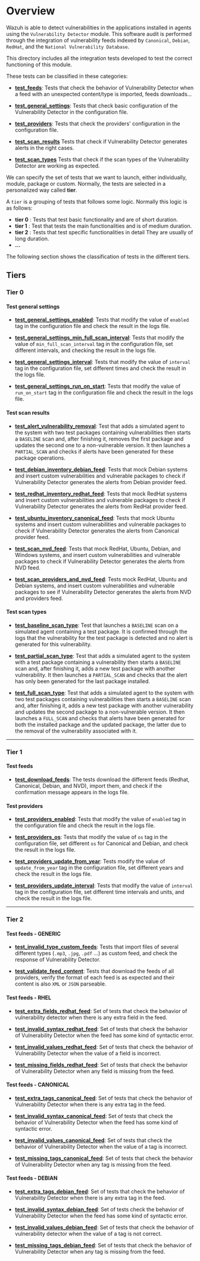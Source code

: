 # Overview

Wazuh is able to detect vulnerabilities in the applications installed in agents using the `Vulnerability Detector`
module. This software audit is performed through the integration of vulnerability feeds indexed by `Canonical`,
`Debian`, `RedHat`, and the `National Vulnerability Database`.

This directory includes all the integration tests developed to test the correct functioning of this module.

These tests can be classified in these categories:

- **[test_feeds](test_feeds#test-feeds)**: Tests that check the behavior of Vulnerability Detector when a feed with an
unexpected content/type is imported, feeds downloads...

- **[test_general_settings](test_general_settings#test-general-settings)**: Tests that check basic configuration of the
Vulnerability Detector in the configuration file.

- **[test_providers](test_providers#test-providers)**: Tests that check the providers' configuration in the configuration file.

- **[test_scan_results](test_scan_results#test-scan-results)** Tests that check if Vulnerability Detector generates
alerts in the right cases.

- **[test_scan_types](test_scan_types#test-scan-types)** Tests that check if the scan types of the 
Vulnerability Detector are working as expected.

We can specify the set of tests that we want to launch, either individually, module, package or custom. Normally,
the tests are selected in a personalized way called **tier**.

A `tier` is a grouping of tests that follows some logic. Normally this logic is as follows:

- **tier 0** : Tests that test basic functionality and are of short duration.
- **tier 1** : Test that tests the main functionalities and is of medium duration.
- **tier 2** : Tests that test specific functionalities in detail They are usually of long duration.
- **...**

The following section shows the classification of tests in the different tiers.

## Tiers

### Tier 0

#### Test general settings

- **[test_general_settings_enabled](test_general_settings/test_general_settings_enabled.md#test-general-settings-enabled)**:
Tests that modify the value of `enabled` tag in the configuration file and check the result in the logs file.

- **[test_general_settings_min_full_scan_interval](test_general_settings/test_general_settings_min_full_scan_interval.md#test-general-settings-min-full-scan-interval)**:
Tests that modify the value of `min_full_scan_interval` tag in the configuration file, set different intervals, and checking the result in
the logs file.
  
- **[test_general_settings_interval](test_general_settings/test_general_settings_interval.md#test-general-settings-interval)**:
Tests that modify the value of `interval` tag in the configuration file, set different times and check the result in the logs file.

- **[test_general_settings_run_on_start](test_general_settings/test_general_settings_run_on_start.md#test-general-settings-run-on-start)**:
Tests that modify the value of `run_on_start` tag in the configuration file and check the result in the logs file.

#### Test scan results

- **[test_alert_vulnerability_removal](test_scan_results/test_alert_vulnerability_removal.md#test-alert-vulnerability-removal)**:
Test that adds a simulated agent to the system with two test packages containing vulnerabilities then starts 
a `BASELINE` scan and, after finishing it, removes the first package and updates the second one to a non-vulnerable 
version. It then launches a `PARTIAL_SCAN` and checks if alerts have been generated for these package operations.

- **[test_debian_inventory_debian_feed](test_scan_results/test_debian_inventory_debian_feed.md#test-debian-inventory-debian-feed)**:
Tests that mock Debian systems and insert custom vulnerabilities and vulnerable packages to check if Vulnerability
Detector generates the alerts from Debian provider feed.

- **[test_redhat_inventory_redhat_feed](test_scan_results/test_redhat_inventory_redhat_feed.md#test-red-hat-inventory-red-hat-feed)**:
Tests that mock RedHat systems and insert custom vulnerabilities and vulnerable packages to check if Vulnerability
Detector generates the alerts from RedHat provider feed.

- **[test_ubuntu_inventory_canonical_feed](test_scan_results/test_ubuntu_inventory_canonical_feed.md#test-ubuntu-inventory-canonical-feed)**:
Tests that mock Ubuntu systems and insert custom vulnerabilities and vulnerable packages to check if Vulnerability
Detector generates the alerts from Canonical provider feed.

- **[test_scan_nvd_feed](test_scan_results/test_scan_nvd_feed.md#test-scan-nvd-feed)**: Tests that mock RedHat,
Ubuntu, Debian, and Windows systems, and insert custom vulnerabilities and vulnerable packages to check if Vulnerability
Detector generates the alerts from NVD feed.

- **[test_scan_providers_and_nvd_feed](test_scan_results/test_scan_providers_and_nvd_feed.md#test-scan-providers-and-nvd-feed)**:
Tests mock RedHat, Ubuntu and Debian systems, and insert custom vulnerabilities and vulnerable packages to see if
Vulnerability Detector generates the alerts from NVD and providers feed.

#### Test scan types

- **[test_baseline_scan_type](test_scan_types/test_baseline_scan_type.md#test-baseline-scan-type)**:
Test that launches a `BASELINE` scan on a simulated agent containing a test package. It is confirmed through 
the logs that the vulnerability for the test package is detected and no alert is generated for this vulnerability.

- **[test_partial_scan_type](test_scan_types/test_partial_scan_type.md#test-partial-scan-type)**:
Test that adds a simulated agent to the system with a test package containing a vulnerability then starts 
a `BASELINE` scan and, after finishing it, adds a new test package with another vulnerability. 
It then launches a `PARTIAL_SCAN` and checks that the alert has only been generated for the last package installed.
  
- **[test_full_scan_type](test_scan_types/test_full_scan_type.md#test-full-scan-type)**:
Test that adds a simulated agent to the system with two test packages containing vulnerabilities then starts 
a `BASELINE` scan and, after finishing it, adds a new test package with another vulnerability and updates 
the second package to a non-vulnerable version. It then launches a `FULL_SCAN` and checks that alerts 
have been generated for both the installed package and the updated package, the latter due to the removal 
of the vulnerability associated with it. 
  
---

### Tier 1

#### Test feeds

- **[test_download_feeds](test_feeds/test_download_feed.md)**: The tests download
the different feeds (Redhat, Canonical, Debian, and NVD), import them, and check if the confirmation message appears
in the logs file.

#### Test providers

- **[test_providers_enabled](test_providers/test_providers_enabled.md#test-providers-enabled)**: Tests that
modify the value of `enabled` tag in the configuration file and check the result in the logs file.

- **[test_providers_os](test_providers/test_providers_os.md#test-providers-os)**: Tests that modify the value of
`os` tag in the configuration file, set different `os` for Canonical and Debian, and check the result in the logs file.

- **[test_providers_update_from_year](test_providers/test_providers_update_from_year.md#test-providers-update-from-year)**:
Tests modify the value of `update_from_year` tag in the configuration file, set different years and check the result in
the logs file.

- **[test_providers_update_interval](test_providers/test_providers_update_interval.md#test-providers-update-interval)**:
Tests that modify the value of `interval` tag in the configuration file, set different time intervals and units, and check the
result in the logs file.

---

### Tier 2

#### Test feeds - GENERIC

- **[test_invalid_type_custom_feeds](test_feeds/test_invalid_type_custom_feeds.md#test-invalid-type-custom-feeds)**:
Tests that  import files of several different types (`.mp3`, `.jpg`, `.pdf` ...) as custom feed, and check the response
of Vulnerability Detector.

- **[test_validate_feed_content](test_feeds/test_validate_feed_content.md#test-validate-feed-content)**:
Tests that download the feeds of all providers, verify the format of each feed is as expected and their content is also
`XML` or `JSON` parseable.

#### Test feeds - RHEL

- **[test_extra_fields_redhat_feed](test_feeds/redhat/test_extra_fields_redhat_feed.md#test-extra-fields-red-hat-feed)**:
Set of tests that check the behavior of vulnerability detector when there is any extra field in the feed.

- **[test_invalid_syntax_redhat_feed](test_feeds/redhat/test_invalid_syntax_redhat_feed.md#test-invalid-syntax-red-hat-feed)**:
Set of tests that check the behavior of Vulnerability Detector when the feed has some kind of syntactic error.

- **[test_invalid_values_redhat_feed](test_feeds/redhat/test_invalid_values_redhat_feed.md#test-invalid-values-red-hat-feed)**:
Set of tests that check the behavior of Vulnerability Detector when the value of a field is incorrect.

- **[test_missing_fields_redhat_feed](test_feeds/redhat/test_missing_fields_redhat_feed.md#test-missing-fields-red-hat-feed)**:
Set of tests that check the behavior of Vulnerability Detector when any field is missing from the feed.

#### Test feeds - CANONICAL

- **[test_extra_tags_canonical_feed](test_feeds/canonical/test_extra_tags_canonical_feed.md#test-extra-tags-canonical-feed)**:
Set of tests that check the behavior of Vulnerability Detector when there is any extra tag in the feed.

- **[test_invalid_syntax_canonical_feed](test_feeds/canonical/test_invalid_syntax_canonical_feed.md#test-invalid-syntax-canonical-feed)**:
Set of tests that check the behavior of Vulnerability Detector when the feed has some kind of syntactic error.

- **[test_invalid_values_canonical_feed](test_feeds/canonical/test_invalid_values_canonical_feed.md#test-invalid-values-canonical-feed)**:
Set of tests that check the behavior of Vulnerability Detector when the value of a tag is incorrect.

- **[test_missing_tags_canonical_feed](test_feeds/canonical/test_missing_tags_canonical_feed.md#test-missing-tags-canonical-feed)**:
Set of tests that check the behavior of Vulnerability Detector when any tag is missing from the feed.

#### Test feeds - DEBIAN

- **[test_extra_tags_debian_feed](test_feeds/debian/test_extra_tags_debian_feed.md#test-extra-tags-debian-feed)**:
Set of tests that check the behavior of Vulnerability Detector when there is any extra tag in the feed.

- **[test_invalid_syntax_debian_feed](test_feeds/debian/test_invalid_syntax_debian_feed.md#test-invalid-syntax-debian-feed)**:
Set of tests check the behavior of Vulnerability Detector when the feed has some kind of syntactic error.

- **[test_invalid_values_debian_feed](test_feeds/debian/test_invalid_values_debian_feed.md#test-invalid-values-debian-feed)**:
Set of tests that check the behavior of vulnerability detector when the value of a tag is not correct.

- **[test_missing_tags_debian_feed](test_feeds/debian/test_missing_tags_debian_feed.md#test-missing-tags-debian-feed)**:
Set of tests that check the behavior of Vulnerability Detector when any tag is missing from the feed.

